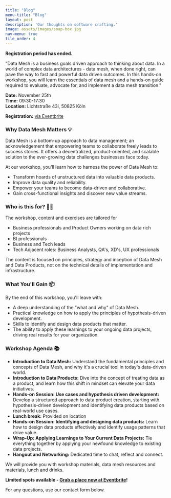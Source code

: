 ```yaml
---
title: "Blog"
menu-title: "Blog"
layout: post
description: 'Our thoughts on software crafting.'
image: assets/images/soap-box.jpg
nav-menu: true
tile_order: 4
---
```


**Registration period has ended.**

"Data Mesh is a business goals driven approach to thinking about data. In a 
world of complex data architectures - data mesh, when done right, can pave the 
way to fast and powerful data driven outcomes. In this hands-on workshop, you 
will learn the essentials of data mesh and a hands-on guide required to 
evaluate, advocate for, and implement a data mesh transition."

**Date:** November 25th\
**Time:** 09:30-17:30\
**Location:** Lichtstraße 43i, 50825 Köln

**Registration:** [via Eventbrite](https://www.eventbrite.de/e/data-mesh-for-business-tech-and-product-leaders-tickets-741963110637)

### Why Data Mesh Matters 💡

Data Mesh is a bottom-up approach to data management; an acknowledgement that
empowering teams to collaborate freely leads to success stories. It offers a
decentralized, product-oriented, and scalable solution to the ever-growing data
challenges businesses face today.

At our workshop, you'll learn how to harness the power of Data Mesh to:

- Transform hoards of unstructured data into valuable data products.
- Improve data quality and reliability.
- Empower your teams to become data-driven and collaborative.
- Gain cross-functional insights and discover new value streams.

### Who is this for? 👩‍💼

The workshop, content and exercises are tailored for  

- Business professionals and Product Owners working on data rich projects
- BI professionals
- Business and Tech leads
- Tech Adjacent roles: Business Analysts, QA's, XD's, UX professionals

The content is focused on principles, strategy and inception of Data Mesh and 
Data Products, not on the technical details of implementation and infrastructure.

### What You'll Gain 📦

By the end of this workshop, you'll leave with:

- A deep understanding of the "what and why" of Data Mesh.
- Practical knowledge on how to apply the principles of hypothesis-driven
  development.
- Skills to identify and design data products that matter.
- The ability to apply these learnings to your ongoing data projects, driving
  real results for your organization.

### Workshop Agenda 📚

- **Introduction to Data Mesh:** Understand the fundamental principles and
  concepts of Data Mesh, and why it's a crucial tool in today's data-driven
  world.
- **Introduction to Data Products:** Dive into the concept of treating data as a
  product, and learn how this shift in mindset can elevate your data
  initiatives.
- **Hands-on Session: Use cases and hypothesis driven development:** Develop a
  structured approach to data product creation, starting
  with hypothesis-driven development and identifying data products based on
  real-world use cases.
- **Lunch break:** Provided on location
- **Hands-on Session: Identifying and designing data products:** Learn
  how to design data products effectively and identify usage patterns that drive
  value.
- **Wrap-Up: Applying Learnings to Your Current Data Projects:** Tie everything
  together by applying your newfound knowledge to existing data projects.
- **Hangout and Networking:** Dedicated time to chat, reflect and connect.

We will provide you with workshop materials, data mesh resources and materials,
lunch and drinks.

**Limited spots available - [Grab a place now at Eventbrite](https://www.eventbrite.de/e/data-mesh-for-business-tech-and-product-leaders-tickets-741963110637)!**

For any questions, use our contact form below.
